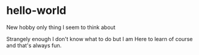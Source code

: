# hello-world
New hobby only thing I seem to think about 

Strangely enough I don't know what to do but I am
Here to learn of course and that's always fun.
